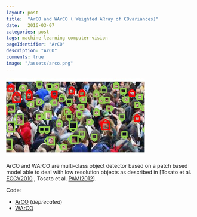 ```yaml
---
layout: post
title:  "ArCO and WArCO ( Weighted ARray of COvariances)"
date:   2016-03-07
categories: post
tags: machine-learning computer-vision
pageIdentifier: "ArCO"
description: "ArCO"
comments: true
image: "/assets/arco.png"
---
```

![ArCO](/assets/arco.png)

ArCO and WArCO are  multi-class object detector based on a patch based model able to deal with low resolution objects as described in [Tosato et al. [ECCV2010](https://drive.google.com/open?id=0B0MZ5gr7K36ScHV1OXR3UnNlb3M) , Tosato et al. [PAMI2012](https://drive.google.com/open?id=0B0MZ5gr7K36SeFBqRkNHLWlYOE0)].

Code:

* [ArCO](https://github.com/dtosato/arco) (_deprecated_)
* [WArCO](https://github.com/dtosato/warco)
